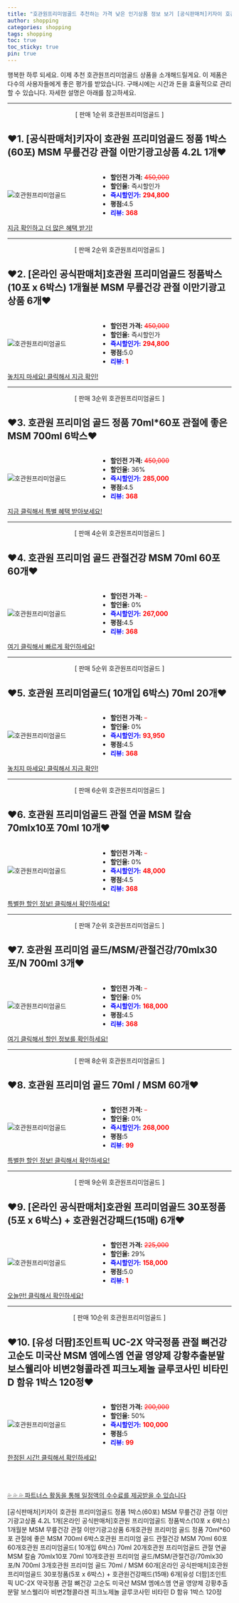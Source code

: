 ```yaml
---
title: "호관원프리미엄골드 추천하는 가격 낮은 인기상품 정보 보기 [공식판매처]키자이 호관원 프리미엄골드 정품 1박스(60포)"
author: shopping
categories: shopping
tags: shopping
toc: true
toc_sticky: true
pin: true
---
```

행복한 하루 되세요. 이제 추천 호관원프리미엄골드 상품을 소개해드릴게요. 이 제품은 다수의 사용자들에게 좋은 평가를 받았습니다. 구매시에는 시간과 돈을 효율적으로 관리할 수 있습니다. 자세한 설명은 아래를 참고하세요.

---
<p class="toplist" style="margin: 0 auto; display: block; width: fit-content;">[ 판매 1순위 호관원프리미엄골드 ]</p>

<h2><strong>❤️1. [공식판매처]키자이 호관원 프리미엄골드 정품 1박스(60포) MSM 무릎건강 관절 이만기광고상품 4.2L 1개❤️</strong></h2>

<div style="display: flex; align-items: center;">
    <div style="flex: 0.4;">
        <img src="https://thumbnail10.coupangcdn.com/thumbnails/remote/230x230ex/image/vendor_inventory/c884/4c21f145a49960ff271244981a0917c10dc14e821c05c5625159597142bc.jpg" alt="호관원프리미엄골드" style="max-width: 100%;">
    </div>
    <div style="flex: 0.6; margin-left: 10px;">
        <ul>
            <li><strong>할인전 가격:</strong> <del style="color: red;">450,000</del></li>
            <li><strong>할인율:</strong> 즉시할인가</li>
            <li><span style='color:blue'><strong>즉시할인가:</strong></span> <span style='color:red'><strong>294,800</strong></span></li>
            <li><strong>평점:</strong>4.5</li>
            <li><span style='color:blue'><strong>리뷰:</strong></span> <span style='color:red'><strong>368</strong></span></li>
        </ul>
    </div>
</div>
<div class="center">
    <a href="https://selin100587.github.io?lptag=AF9450613&subid=githubio&pageKey=7666053050&traceid=V0-153&itemId=21566620745&vendorItemId=88664385081" class="myButton">
        지금 확인하고 더 많은 혜택 받기!
    </a>
</div>


---
<p class="toplist" style="margin: 0 auto; display: block; width: fit-content;">[ 판매 2순위 호관원프리미엄골드 ]</p>

<h2><strong>❤️2. [온라인 공식판매처]호관원 프리미엄골드 정품박스(10포 x 6박스) 1개월분 MSM 무릎건강 관절 이만기광고상품 6개❤️</strong></h2>

<div style="display: flex; align-items: center;">
    <div style="flex: 0.4;">
        <img src="https://thumbnail9.coupangcdn.com/thumbnails/remote/230x230ex/image/vendor_inventory/0200/1dc9c21d5634190c9e4e20b99f5411e9614cd63c37454082e625d8ca6b83.jpg" alt="호관원프리미엄골드" style="max-width: 100%;">
    </div>
    <div style="flex: 0.6; margin-left: 10px;">
        <ul>
            <li><strong>할인전 가격:</strong> <del style="color: red;">450,000</del></li>
            <li><strong>할인율:</strong> 즉시할인가</li>
            <li><span style='color:blue'><strong>즉시할인가:</strong></span> <span style='color:red'><strong>294,800</strong></span></li>
            <li><strong>평점:</strong>5.0</li>
            <li><span style='color:blue'><strong>리뷰:</strong></span> <span style='color:red'><strong>1</strong></span></li>
        </ul>
    </div>
</div>
<div class="center">
    <a href="https://selin100587.github.io?lptag=AF9450613&subid=githubio&pageKey=8207289823&traceid=V0-153&itemId=23546327527&vendorItemId=90553332953" class="myButton">
        놓치지 마세요! 클릭해서 지금 확인!
    </a>
</div>


---
<p class="toplist" style="margin: 0 auto; display: block; width: fit-content;">[ 판매 3순위 호관원프리미엄골드 ]</p>

<h2><strong>❤️3. 호관원 프리미엄 골드 정품 70ml*60포 관절에 좋은 MSM 700ml 6박스❤️</strong></h2>

<div style="display: flex; align-items: center;">
    <div style="flex: 0.4;">
        <img src="https://thumbnail9.coupangcdn.com/thumbnails/remote/230x230ex/image/vendor_inventory/455f/ada613c50b1c1eb093bc63d3462abc4a36c42a59b3aeb5c6364fc195f25a.jpg" alt="호관원프리미엄골드" style="max-width: 100%;">
    </div>
    <div style="flex: 0.6; margin-left: 10px;">
        <ul>
            <li><strong>할인전 가격:</strong> <del style="color: red;">450,000</del></li>
            <li><strong>할인율:</strong> 36%</li>
            <li><span style='color:blue'><strong>즉시할인가:</strong></span> <span style='color:red'><strong>285,000</strong></span></li>
            <li><strong>평점:</strong>4.5</li>
            <li><span style='color:blue'><strong>리뷰:</strong></span> <span style='color:red'><strong>368</strong></span></li>
        </ul>
    </div>
</div>
<div class="center">
    <a href="https://selin100587.github.io?lptag=AF9450613&subid=githubio&pageKey=7666053050&traceid=V0-153&itemId=23682067184&vendorItemId=90663124404" class="myButton">
        지금 클릭해서 특별 혜택 받아보세요!
    </a>
</div>


---
<p class="toplist" style="margin: 0 auto; display: block; width: fit-content;">[ 판매 4순위 호관원프리미엄골드 ]</p>

<h2><strong>❤️4. 호관원 프리미엄 골드 관절건강 MSM 70ml 60포 60개❤️</strong></h2>

<div style="display: flex; align-items: center;">
    <div style="flex: 0.4;">
        <img src="https://thumbnail8.coupangcdn.com/thumbnails/remote/230x230ex/image/vendor_inventory/000e/5796e0b5b72a1f3cba43996b7415e21daacf4d71d18a52611dc10cc1b820.jpg" alt="호관원프리미엄골드" style="max-width: 100%;">
    </div>
    <div style="flex: 0.6; margin-left: 10px;">
        <ul>
            <li><strong>할인전 가격:</strong> <del style="color: red;">-</del></li>
            <li><strong>할인율:</strong> 0%</li>
            <li><span style='color:blue'><strong>즉시할인가:</strong></span> <span style='color:red'><strong>267,000</strong></span></li>
            <li><strong>평점:</strong>4.5</li>
            <li><span style='color:blue'><strong>리뷰:</strong></span> <span style='color:red'><strong>368</strong></span></li>
        </ul>
    </div>
</div>
<div class="center">
    <a href="https://selin100587.github.io?lptag=AF9450613&subid=githubio&pageKey=7666053050&traceid=V0-153&itemId=22570466936&vendorItemId=90460581571" class="myButton">
        여기 클릭해서 빠르게 확인하세요!
    </a>
</div>


---
<p class="toplist" style="margin: 0 auto; display: block; width: fit-content;">[ 판매 5순위 호관원프리미엄골드 ]</p>

<h2><strong>❤️5. 호관원 프리미엄골드( 10개입 6박스) 70ml 20개❤️</strong></h2>

<div style="display: flex; align-items: center;">
    <div style="flex: 0.4;">
        <img src="https://thumbnail8.coupangcdn.com/thumbnails/remote/230x230ex/image/vendor_inventory/000e/5796e0b5b72a1f3cba43996b7415e21daacf4d71d18a52611dc10cc1b820.jpg" alt="호관원프리미엄골드" style="max-width: 100%;">
    </div>
    <div style="flex: 0.6; margin-left: 10px;">
        <ul>
            <li><strong>할인전 가격:</strong> <del style="color: red;">-</del></li>
            <li><strong>할인율:</strong> 0%</li>
            <li><span style='color:blue'><strong>즉시할인가:</strong></span> <span style='color:red'><strong>93,950</strong></span></li>
            <li><strong>평점:</strong>4.5</li>
            <li><span style='color:blue'><strong>리뷰:</strong></span> <span style='color:red'><strong>368</strong></span></li>
        </ul>
    </div>
</div>
<div class="center">
    <a href="https://selin100587.github.io?lptag=AF9450613&subid=githubio&pageKey=7666053050&traceid=V0-153&itemId=21681732151&vendorItemId=90460581587" class="myButton">
        놓치지 마세요! 클릭해서 지금 확인!
    </a>
</div>


---
<p class="toplist" style="margin: 0 auto; display: block; width: fit-content;">[ 판매 6순위 호관원프리미엄골드 ]</p>

<h2><strong>❤️6. 호관원 프리미엄골드 관절 연골 MSM 칼슘 70mlx10포 70ml 10개❤️</strong></h2>

<div style="display: flex; align-items: center;">
    <div style="flex: 0.4;">
        <img src="https://thumbnail7.coupangcdn.com/thumbnails/remote/230x230ex/image/vendor_inventory/ca27/06857cfa55fc5dbfe859f1734e76c4c0ca4875f49746215127828d2ef393.png" alt="호관원프리미엄골드" style="max-width: 100%;">
    </div>
    <div style="flex: 0.6; margin-left: 10px;">
        <ul>
            <li><strong>할인전 가격:</strong> <del style="color: red;">-</del></li>
            <li><strong>할인율:</strong> 0%</li>
            <li><span style='color:blue'><strong>즉시할인가:</strong></span> <span style='color:red'><strong>48,000</strong></span></li>
            <li><strong>평점:</strong>4.5</li>
            <li><span style='color:blue'><strong>리뷰:</strong></span> <span style='color:red'><strong>368</strong></span></li>
        </ul>
    </div>
</div>
<div class="center">
    <a href="https://selin100587.github.io?lptag=AF9450613&subid=githubio&pageKey=7666053050&traceid=V0-153&itemId=21545298827&vendorItemId=90232607843" class="myButton">
        특별한 할인 정보! 클릭해서 확인하세요!
    </a>
</div>


---
<p class="toplist" style="margin: 0 auto; display: block; width: fit-content;">[ 판매 7순위 호관원프리미엄골드 ]</p>

<h2><strong>❤️7. 호관원 프리미엄 골드/MSM/관절건강/70mlx30포/N 700ml 3개❤️</strong></h2>

<div style="display: flex; align-items: center;">
    <div style="flex: 0.4;">
        <img src="https://thumbnail7.coupangcdn.com/thumbnails/remote/230x230ex/image/vendor_inventory/fce8/bc449f9faaff1a357323826a1f8101d1b3bfe93ead4289be8dc9e093992d.jpg" alt="호관원프리미엄골드" style="max-width: 100%;">
    </div>
    <div style="flex: 0.6; margin-left: 10px;">
        <ul>
            <li><strong>할인전 가격:</strong> <del style="color: red;">-</del></li>
            <li><strong>할인율:</strong> 0%</li>
            <li><span style='color:blue'><strong>즉시할인가:</strong></span> <span style='color:red'><strong>168,000</strong></span></li>
            <li><strong>평점:</strong>4.5</li>
            <li><span style='color:blue'><strong>리뷰:</strong></span> <span style='color:red'><strong>368</strong></span></li>
        </ul>
    </div>
</div>
<div class="center">
    <a href="https://selin100587.github.io?lptag=AF9450613&subid=githubio&pageKey=7666053050&traceid=V0-153&itemId=21463728656&vendorItemId=88011192151" class="myButton">
        여기 클릭해서 할인 정보를 확인하세요!
    </a>
</div>


---
<p class="toplist" style="margin: 0 auto; display: block; width: fit-content;">[ 판매 8순위 호관원프리미엄골드 ]</p>

<h2><strong>❤️8. 호관원 프리미엄 골드 70ml / MSM 60개❤️</strong></h2>

<div style="display: flex; align-items: center;">
    <div style="flex: 0.4;">
        <img src="https://thumbnail7.coupangcdn.com/thumbnails/remote/230x230ex/image/vendor_inventory/58c5/8522426e1b103489389fc3ae1e43a1b391bc531bec6b04a8d108366febc9.jpg" alt="호관원프리미엄골드" style="max-width: 100%;">
    </div>
    <div style="flex: 0.6; margin-left: 10px;">
        <ul>
            <li><strong>할인전 가격:</strong> <del style="color: red;">-</del></li>
            <li><strong>할인율:</strong> 0%</li>
            <li><span style='color:blue'><strong>즉시할인가:</strong></span> <span style='color:red'><strong>268,000</strong></span></li>
            <li><strong>평점:</strong>5</li>
            <li><span style='color:blue'><strong>리뷰:</strong></span> <span style='color:red'><strong>99</strong></span></li>
        </ul>
    </div>
</div>
<div class="center">
    <a href="https://selin100587.github.io?lptag=AF9450613&subid=githubio&pageKey=8217981836&traceid=V0-153&itemId=23610964444&vendorItemId=90636616730" class="myButton">
        특별한 할인 정보! 클릭해서 확인하세요!
    </a>
</div>


---
<p class="toplist" style="margin: 0 auto; display: block; width: fit-content;">[ 판매 9순위 호관원프리미엄골드 ]</p>

<h2><strong>❤️9. [온라인 공식판매처]호관원 프리미엄골드 30포정품(5포 x 6박스) + 호관원건강패드(15매) 6개❤️</strong></h2>

<div style="display: flex; align-items: center;">
    <div style="flex: 0.4;">
        <img src="https://thumbnail6.coupangcdn.com/thumbnails/remote/230x230ex/image/vendor_inventory/794f/24bdd84ad57bc9508467f7660ede80c2d216be8ae91fbd5a7f435776a1c3.jpg" alt="호관원프리미엄골드" style="max-width: 100%;">
    </div>
    <div style="flex: 0.6; margin-left: 10px;">
        <ul>
            <li><strong>할인전 가격:</strong> <del style="color: red;">225,000</del></li>
            <li><strong>할인율:</strong> 29%</li>
            <li><span style='color:blue'><strong>즉시할인가:</strong></span> <span style='color:red'><strong>158,000</strong></span></li>
            <li><strong>평점:</strong>5.0</li>
            <li><span style='color:blue'><strong>리뷰:</strong></span> <span style='color:red'><strong>1</strong></span></li>
        </ul>
    </div>
</div>
<div class="center">
    <a href="https://selin100587.github.io?lptag=AF9450613&subid=githubio&pageKey=8234796785&traceid=V0-153&itemId=23703670076&vendorItemId=90728697460" class="myButton">
        오늘만! 클릭해서 확인하세요!
    </a>
</div>


---
<p class="toplist" style="margin: 0 auto; display: block; width: fit-content;">[ 판매 10순위 호관원프리미엄골드 ]</p>

<h2><strong>❤️10. [유성 더팜]조인트픽 UC-2X 약국정품 관절 뼈건강 고순도 미국산 MSM 엠에스엠 연골 영양제 강황추출분말 보스웰리아 비변2형콜라겐 피크노제놀 글루코사민 비타민 D 함유 1박스 120정❤️</strong></h2>

<div style="display: flex; align-items: center;">
    <div style="flex: 0.4;">
        <img src="https://thumbnail8.coupangcdn.com/thumbnails/remote/230x230ex/image/vendor_inventory/c40e/11f826b5fadcc2cf57753c31c767af348d5667c5542465540ab449116e09.png" alt="호관원프리미엄골드" style="max-width: 100%;">
    </div>
    <div style="flex: 0.6; margin-left: 10px;">
        <ul>
            <li><strong>할인전 가격:</strong> <del style="color: red;">200,000</del></li>
            <li><strong>할인율:</strong> 50%</li>
            <li><span style='color:blue'><strong>즉시할인가:</strong></span> <span style='color:red'><strong>100,000</strong></span></li>
            <li><strong>평점:</strong>5</li>
            <li><span style='color:blue'><strong>리뷰:</strong></span> <span style='color:red'><strong>99</strong></span></li>
        </ul>
    </div>
</div>
<div class="center">
    <a href="https://selin100587.github.io?lptag=AF9450613&subid=githubio&pageKey=8229176206&traceid=V0-153&itemId=23677695687&vendorItemId=90755279185" class="myButton">
        한정된 시간! 클릭해서 확인하세요!
    </a>
</div>

<br><br><br>[💦 💦 💦 파트너스 활동을 통해 일정액의 수수료를 제공받을 수 있습니다](https://link.coupang.com/a/bcpT2c)<br><br>[공식판매처]키자이 호관원 프리미엄골드 정품 1박스(60포) MSM 무릎건강 관절 이만기광고상품 4.2L 1개[온라인 공식판매처]호관원 프리미엄골드 정품박스(10포 x 6박스) 1개월분 MSM 무릎건강 관절 이만기광고상품 6개호관원 프리미엄 골드 정품 70ml*60포 관절에 좋은 MSM 700ml 6박스호관원 프리미엄 골드 관절건강 MSM 70ml 60포 60개호관원 프리미엄골드( 10개입 6박스) 70ml 20개호관원 프리미엄골드 관절 연골 MSM 칼슘 70mlx10포 70ml 10개호관원 프리미엄 골드/MSM/관절건강/70mlx30포/N 700ml 3개호관원 프리미엄 골드 70ml / MSM 60개[온라인 공식판매처]호관원 프리미엄골드 30포정품(5포 x 6박스) + 호관원건강패드(15매) 6개[유성 더팜]조인트픽 UC-2X 약국정품 관절 뼈건강 고순도 미국산 MSM 엠에스엠 연골 영양제 강황추출분말 보스웰리아 비변2형콜라겐 피크노제놀 글루코사민 비타민 D 함유 1박스 120정